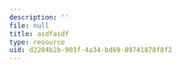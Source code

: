 ```yaml
---
description: ''
file: null
title: asdfasdf
type: resource
uid: d2204b2b-903f-4a34-bd69-89741878f8f2
---
```

